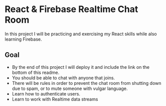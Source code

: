 # React & Firebase Realtime Chat Room
In this project I will be practicing and exercising my React skills while also learning Firebase. 

## Goal
* By the end of this project I will deploy it and include the link on the bottom of this readme.
* You should be able to chat with anyone that joins. 
* There will be rules in order to prevent the chat room from shutting down due to spam, or to mute someone with vulgar language.
* Learn how to authenticate users.
* Learn to work with Realtime data streams